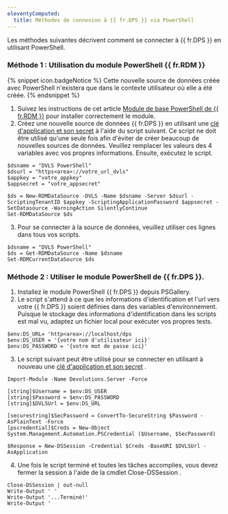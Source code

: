 ```yaml
---
eleventyComputed:
  title: Méthodes de connexion à {{ fr.DPS }} via PowerShell
---
```

Les méthodes suivantes décrivent comment se connecter à {{ fr.DPS }} en utilisant PowerShell. 
### Méthode 1 : Utilisation du module PowerShell {{ fr.RDM }} 
{% snippet icon.badgeNotice %} 
Cette nouvelle source de données créée avec PowerShell n'existera que dans le contexte utilisateur où elle a été créée. 
{% endsnippet %}
 
1. Suivez les instructions de cet article [Module de base PowerShell de {{ fr.RDM }}](/fr/kb/remote-desktop-manager/knowledge-base/rdm-powershell-core-module/) pour installer correctement le module. 
1. Créez une nouvelle source de données {{ fr.DPS }} en utilisant une [clé d'application et son secret](/fr/server/web-interface/administration/security-management/applications/) à l'aide du script suivant. Ce script ne doit être utilisé qu'une seule fois afin d'éviter de créer beaucoup de nouvelles sources de données. Veuillez remplacer les valeurs des 4 variables avec vos propres informations. Ensuite, exécutez le script. 

```
$dsname = "DVLS PowerShell"  
$dsurl = "https<area>://votre_url_dvls"  
$appkey = "votre_appkey"  
$appsecret = "votre_appsecret"  

$ds = New-RDMDataSource -DVLS -Name $dsname -Server $dsurl -ScriptingTenantID $appkey -ScriptingApplicationPassword $appsecret -SetDatasource -WarningAction SilentlyContinue  
Set-RDMDataSource $ds 
```
3. Pour se connecter à la source de données, veuillez utiliser ces lignes dans tous vos scripts. 

```
$dsname = "DVLS PowerShell"  
$ds = Get-RDMDataSource -Name $dsname  
Set-RDMCurrentDataSource $ds  
```

### Méthode 2 : Utiliser le module PowerShell de {{ fr.DPS }}. 
1. Installez le module PowerShell {{ fr.DPS }} depuis PSGallery. 
1. Le script s'attend à ce que les informations d'identification et l'url vers votre {{ fr.DPS }} soient définies dans des variables d'environnement. Puisque le stockage des informations d'identification dans les scripts est mal vu, adaptez un fichier local pour exécuter vos propres tests. 

```
$env:DS_URL= 'http<area>://localhost/dps  
$env:DS_USER = '{votre nom d'utilisateur ici}'  
$env:DS_PASSWORD = '{votre mot de passe ici}'  
```
3. Le script suivant peut être utilisé pour se connecter en utilisant à nouveau une [clé d'application et son secret](https://helpserver.devolutions.net/fr/webinterface_applications.html) .  

```
Import-Module -Name Devolutions.Server -Force  

[string]$Username = $env:DS_USER  
[string]$Password = $env:DS_PASSWORD  
[string]$DVLSUrl = $env:DS_URL  

[securestring]$SecPassword = ConvertTo-SecureString $Password -AsPlainText -Force  
[pscredential]$Creds = New-Object System.Management.Automation.PSCredential ($Username, $SecPassword)  

$Response = New-DSSession -Credential $Creds -BaseURI $DVLSUrl -AsApplication 
```
4. Une fois le script terminé et toutes les tâches accomplies, vous devez fermer la session à l'aide de la cmdlet Close-DSSession . 

```
Close-DSSession | out-null  
Write-Output ' '  
Write-Output '...Terminé!'  
Write-Output '  
```